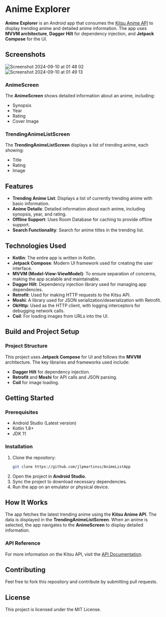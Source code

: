 # Anime Explorer

**Anime Explorer** is an Android app that consumes the [Kitsu Anime API](https://kitsu.docs.apiary.io/#reference/anime) to display trending anime and detailed anime information. 
The app uses **MVVM architecture**, **Dagger Hilt** for dependency injection, and **Jetpack Compose** for the UI.

## Screenshots
![Screenshot 2024-09-10 at 01 48 02](https://github.com/user-attachments/assets/2dd112cb-f9c9-42ef-8f4a-7d24e8b2bb70)
![Screenshot 2024-09-10 at 01 49 13](https://github.com/user-attachments/assets/e8abcfd4-b1bc-4fb2-be8f-66e175c56e77)
### AnimeScreen
The **AnimeScreen** shows detailed information about an anime, including:
- Synopsis
- Year
- Rating
- Cover Image

### TrendingAnimeListScreen
The **TrendingAnimeListScreen** displays a list of trending anime, each showing:
- Title
- Rating
- Image

## Features

- **Trending Anime List**: Displays a list of currently trending anime with basic information.
- **Anime Details**: Detailed information about each anime, including synopsis, year, and rating.
- **Offline Support**: Uses Room Database for caching to provide offline support.
- **Search Functionality**: Search for anime titles in the trending list.

## Technologies Used

- **Kotlin**: The entire app is written in Kotlin.
- **Jetpack Compose**: Modern UI framework used for creating the user interface.
- **MVVM (Model-View-ViewModel)**: To ensure separation of concerns, making the app scalable and maintainable.
- **Dagger Hilt**: Dependency injection library used for managing app dependencies.
- **Retrofit**: Used for making HTTP requests to the Kitsu API.
- **Moshi**: A library used for JSON serialization/deserialization with Retrofit.
- **OkHttp**: Used as the HTTP client, with logging interceptors for debugging network calls.
- **Coil**: For loading images from URLs into the UI.

## Build and Project Setup

### Project Structure
This project uses **Jetpack Compose** for UI and follows the **MVVM** architecture. The key libraries and frameworks used include:

- **Dagger Hilt** for dependency injection.
- **Retrofit** and **Moshi** for API calls and JSON parsing.
- **Coil** for image loading.

## Getting Started

### Prerequisites
- Android Studio (Latest version)
- Kotlin 1.8+
- JDK 11

### Installation

1. Clone the repository:
   ```bash
   git clone https://github.com/jlpmartinss/AnimeListApp
   ```
2. Open the project in **Android Studio**.
3. Sync the project to download necessary dependencies.
4. Run the app on an emulator or physical device.

## How It Works

The app fetches the latest trending anime using the **Kitsu Anime API**. The data is displayed in the **TrendingAnimeListScreen**. When an anime is selected, the app navigates to the **AnimeScreen** to display detailed information.

### API Reference

For more information on the Kitsu API, visit the [API Documentation](https://kitsu.docs.apiary.io/#reference/anime).

## Contributing

Feel free to fork this repository and contribute by submitting pull requests.

## License

This project is licensed under the MIT License.
